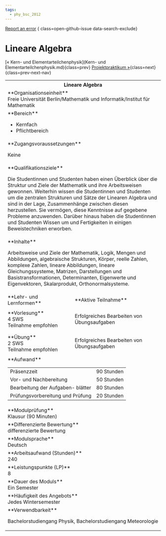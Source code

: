 ```yaml
---
tags:
  - phy_bsc_2012
---
```

[Report an error](https://github.com/SGSSGene/FUB-SUP/issues/new?title=Error%20in%20%22Lineare%20Algebra%22&body=There%20seems%20to%20be%20an%20error%20in%20module%20%22Lineare%20Algebra%22%2E%0A%0A%3CDescribe%20here%20a%20slightly%20more%20detailed%20description%20of%20what%20is%20wrong%3E&labels=bug)
{ class=open-github-issue data-search-exclude}

# Lineare Algebra

[« Kern- und Elementarteilchenphysik](Kern- und Elementarteilchenphysik.md){class=prev}
[Projektpraktikum »](Projektpraktikum.md){class=next}
{class=prev-next-nav}

<table markdown id="moduledesc">
<tr markdown class="moduledesc_head"><th colspan="2">Lineare Algebra </th></tr>
<tr markdown><td colspan="2">**Organisationseinheit**   <br>Freie Universität Berlin/Mathematik und Informatik/Institut für Mathematik</td></tr>

<tr markdown><td colspan="2">**Bereich**<br>


- Kernfach
- Pflichtbereich

</td></tr>

<tr markdown><td colspan="2">**Zugangsvoraussetzungen** <br>

Keine


</td></tr>
<tr markdown><td colspan="2">**Qualifikationsziele**    <br>

Die Studentinnen und Studenten haben einen Überblick über die Struktur und
Ziele der Mathematik und ihre Arbeitsweisen gewonnen. Weiterhin wissen die
Studentinnen und Studenten um die zentralen Strukturen und Sätze der
Linearen Algebra und sind in der Lage, Zusammenhänge zwischen diesen
herzustellen. Sie vermögen, diese Kenntnisse auf gegebene Probleme
anzuwenden. Darüber hinaus haben die Studentinnen und Studenten Wissen um
und Fertigkeiten in einigen Beweistechniken erworben.


</td></tr>
<tr markdown><td colspan="2">**Inhalte**                <br>

Arbeitsweise und Ziele der Mathematik, Logik, Mengen und Abbildungen,
algebraische Strukturen, Körper, reelle Zahlen, komplexe Zahlen, lineare
Abbildungen, lineare Gleichungssysteme, Matrizen, Darstellungen und
Basistransformationen, Determinanten, Eigenwerte und Eigenvektoren,
Skalarprodukt, Orthonormalsysteme.


</td></tr>

<tr markdown><td>**Lehr- und Lernformen**</td><td>**Aktive Teilnahme**</td></tr>
<tr markdown><td> **Vorlesung** <br>4 SWS <br> Teilnahme empfohlen</td><td>

Erfolgreiches Bearbeiten von Übungsaufgaben
</td></tr>
<tr markdown><td> **Übung** <br>2 SWS <br> Teilnahme empfohlen</td><td>

Erfolgreiches Bearbeiten von Übungsaufgaben
</td></tr>
<tr markdown><td colspan="2">**Aufwand**                <br>
<table class="aufwand_table">
<tr><td>Präsenzzeit</td><td>90 Stunden</td></tr>
<tr><td>Vor- und Nachbereitung</td><td>50 Stunden</td></tr>
<tr><td>Bearbeitung der Aufgaben- blätter</td><td>80 Stunden</td></tr>
<tr><td>Prüfungsvorbereitung und Prüfung</td><td>20 Stunden</td></tr>
</table>

</td></tr>
<tr markdown><td colspan="2">**Modulprüfung**             <br>Klausur (90 Minuten)


</td></tr>
<tr markdown><td colspan="2">**Differenzierte Bewertung** <br>differenzierte Bewertung

</td></tr>
<tr markdown><td colspan="2">**Modulsprache**             <br>Deutsch</td></tr>
<tr markdown><td colspan="2">**Arbeitsaufwand (Stunden)** <br>240</td></tr>
<tr markdown><td colspan="2">**Leistungspunkte (LP)**     <br>8</td></tr>
<tr markdown><td colspan="2">**Dauer des Moduls**         <br>Ein Semester</td></tr>
<tr markdown><td colspan="2">**Häufigkeit des Angebots**  <br>Jedes Wintersemester</td></tr>
<tr markdown><td colspan="2">**Verwendbarkeit**           <br>

Bachelorstudiengang Physik, Bachelorstudiengang Meteorologie


</td></tr>

</table>
